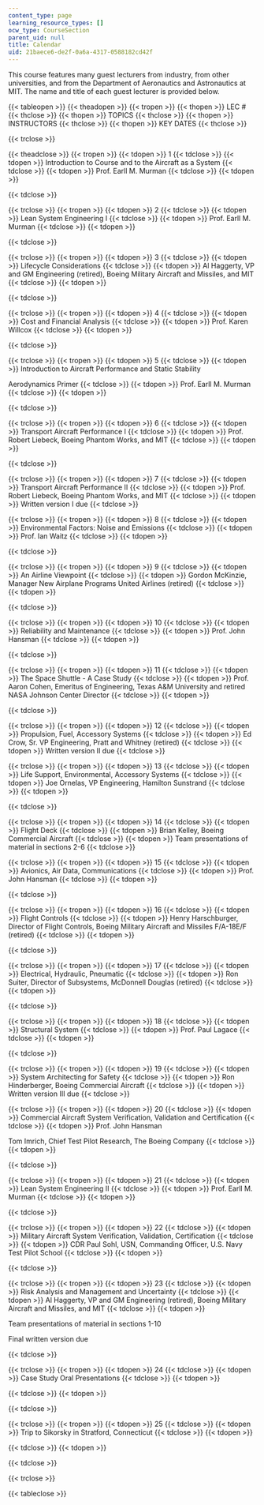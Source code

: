 ```yaml
---
content_type: page
learning_resource_types: []
ocw_type: CourseSection
parent_uid: null
title: Calendar
uid: 21baece6-de2f-0a6a-4317-0588182cd42f
---
```


This course features many guest lecturers from industry, from other universities, and from the Department of Aeronautics and Astronautics at MIT. The name and title of each guest lecturer is provided below.

{{< tableopen >}}
{{< theadopen >}}
{{< tropen >}}
{{< thopen >}}
LEC #
{{< thclose >}}
{{< thopen >}}
TOPICS
{{< thclose >}}
{{< thopen >}}
INSTRUCTORS
{{< thclose >}}
{{< thopen >}}
KEY DATES
{{< thclose >}}

{{< trclose >}}

{{< theadclose >}}
{{< tropen >}}
{{< tdopen >}}
1
{{< tdclose >}}
{{< tdopen >}}
Introduction to Course and to the Aircraft as a System
{{< tdclose >}}
{{< tdopen >}}
Prof. Earll M. Murman
{{< tdclose >}}
{{< tdopen >}}

{{< tdclose >}}

{{< trclose >}}
{{< tropen >}}
{{< tdopen >}}
2
{{< tdclose >}}
{{< tdopen >}}
Lean System Engineering I
{{< tdclose >}}
{{< tdopen >}}
Prof. Earll M. Murman
{{< tdclose >}}
{{< tdopen >}}

{{< tdclose >}}

{{< trclose >}}
{{< tropen >}}
{{< tdopen >}}
3
{{< tdclose >}}
{{< tdopen >}}
Lifecycle Considerations
{{< tdclose >}}
{{< tdopen >}}
Al Haggerty, VP and GM Engineering (retired), Boeing Military Aircraft and Missiles, and MIT
{{< tdclose >}}
{{< tdopen >}}

{{< tdclose >}}

{{< trclose >}}
{{< tropen >}}
{{< tdopen >}}
4
{{< tdclose >}}
{{< tdopen >}}
Cost and Financial Analysis
{{< tdclose >}}
{{< tdopen >}}
Prof. Karen Willcox
{{< tdclose >}}
{{< tdopen >}}

{{< tdclose >}}

{{< trclose >}}
{{< tropen >}}
{{< tdopen >}}
5
{{< tdclose >}}
{{< tdopen >}}
Introduction to Aircraft Performance and Static Stability  
  
Aerodynamics Primer
{{< tdclose >}}
{{< tdopen >}}
Prof. Earll M. Murman
{{< tdclose >}}
{{< tdopen >}}

{{< tdclose >}}

{{< trclose >}}
{{< tropen >}}
{{< tdopen >}}
6
{{< tdclose >}}
{{< tdopen >}}
Transport Aircraft Performance I
{{< tdclose >}}
{{< tdopen >}}
Prof. Robert Liebeck, Boeing Phantom Works, and MIT
{{< tdclose >}}
{{< tdopen >}}

{{< tdclose >}}

{{< trclose >}}
{{< tropen >}}
{{< tdopen >}}
7
{{< tdclose >}}
{{< tdopen >}}
Transport Aircraft Performance II
{{< tdclose >}}
{{< tdopen >}}
Prof. Robert Liebeck, Boeing Phantom Works, and MIT
{{< tdclose >}}
{{< tdopen >}}
Written version I due
{{< tdclose >}}

{{< trclose >}}
{{< tropen >}}
{{< tdopen >}}
8
{{< tdclose >}}
{{< tdopen >}}
Environmental Factors: Noise and Emissions
{{< tdclose >}}
{{< tdopen >}}
Prof. Ian Waitz
{{< tdclose >}}
{{< tdopen >}}

{{< tdclose >}}

{{< trclose >}}
{{< tropen >}}
{{< tdopen >}}
9
{{< tdclose >}}
{{< tdopen >}}
An Airline Viewpoint
{{< tdclose >}}
{{< tdopen >}}
Gordon McKinzie, Manager New Airplane Programs United Airlines (retired)
{{< tdclose >}}
{{< tdopen >}}

{{< tdclose >}}

{{< trclose >}}
{{< tropen >}}
{{< tdopen >}}
10
{{< tdclose >}}
{{< tdopen >}}
Reliability and Maintenance
{{< tdclose >}}
{{< tdopen >}}
Prof. John Hansman
{{< tdclose >}}
{{< tdopen >}}

{{< tdclose >}}

{{< trclose >}}
{{< tropen >}}
{{< tdopen >}}
11
{{< tdclose >}}
{{< tdopen >}}
The Space Shuttle - A Case Study
{{< tdclose >}}
{{< tdopen >}}
Prof. Aaron Cohen, Emeritus of Engineering, Texas A&M University and retired NASA Johnson Center Director
{{< tdclose >}}
{{< tdopen >}}

{{< tdclose >}}

{{< trclose >}}
{{< tropen >}}
{{< tdopen >}}
12
{{< tdclose >}}
{{< tdopen >}}
Propulsion, Fuel, Accessory Systems
{{< tdclose >}}
{{< tdopen >}}
Ed Crow, Sr. VP Engineering, Pratt and Whitney (retired)
{{< tdclose >}}
{{< tdopen >}}
Written version II due
{{< tdclose >}}

{{< trclose >}}
{{< tropen >}}
{{< tdopen >}}
13
{{< tdclose >}}
{{< tdopen >}}
Life Support, Environmental, Accessory Systems
{{< tdclose >}}
{{< tdopen >}}
Joe Ornelas, VP Engineering, Hamilton Sunstrand
{{< tdclose >}}
{{< tdopen >}}

{{< tdclose >}}

{{< trclose >}}
{{< tropen >}}
{{< tdopen >}}
14
{{< tdclose >}}
{{< tdopen >}}
Flight Deck
{{< tdclose >}}
{{< tdopen >}}
Brian Kelley, Boeing Commercial Aircraft
{{< tdclose >}}
{{< tdopen >}}
Team presentations of material in sections 2-6
{{< tdclose >}}

{{< trclose >}}
{{< tropen >}}
{{< tdopen >}}
15
{{< tdclose >}}
{{< tdopen >}}
Avionics, Air Data, Communications
{{< tdclose >}}
{{< tdopen >}}
Prof. John Hansman
{{< tdclose >}}
{{< tdopen >}}

{{< tdclose >}}

{{< trclose >}}
{{< tropen >}}
{{< tdopen >}}
16
{{< tdclose >}}
{{< tdopen >}}
Flight Controls
{{< tdclose >}}
{{< tdopen >}}
Henry Harschburger, Director of Flight Controls, Boeing Military Aircraft and Missiles F/A-18E/F (retired)
{{< tdclose >}}
{{< tdopen >}}

{{< tdclose >}}

{{< trclose >}}
{{< tropen >}}
{{< tdopen >}}
17
{{< tdclose >}}
{{< tdopen >}}
Electrical, Hydraulic, Pneumatic
{{< tdclose >}}
{{< tdopen >}}
Ron Suiter, Director of Subsystems, McDonnell Douglas (retired)
{{< tdclose >}}
{{< tdopen >}}

{{< tdclose >}}

{{< trclose >}}
{{< tropen >}}
{{< tdopen >}}
18
{{< tdclose >}}
{{< tdopen >}}
Structural System
{{< tdclose >}}
{{< tdopen >}}
Prof. Paul Lagace
{{< tdclose >}}
{{< tdopen >}}

{{< tdclose >}}

{{< trclose >}}
{{< tropen >}}
{{< tdopen >}}
19
{{< tdclose >}}
{{< tdopen >}}
System Architecting for Safety
{{< tdclose >}}
{{< tdopen >}}
Ron Hinderberger, Boeing Commercial Aircraft
{{< tdclose >}}
{{< tdopen >}}
Written version III due
{{< tdclose >}}

{{< trclose >}}
{{< tropen >}}
{{< tdopen >}}
20
{{< tdclose >}}
{{< tdopen >}}
Commercial Aircraft System Verification, Validation and Certification
{{< tdclose >}}
{{< tdopen >}}
Prof. John Hansman  
  
Tom Imrich, Chief Test Pilot Research, The Boeing Company
{{< tdclose >}}
{{< tdopen >}}

{{< tdclose >}}

{{< trclose >}}
{{< tropen >}}
{{< tdopen >}}
21
{{< tdclose >}}
{{< tdopen >}}
Lean System Engineering II
{{< tdclose >}}
{{< tdopen >}}
Prof. Earll M. Murman
{{< tdclose >}}
{{< tdopen >}}

{{< tdclose >}}

{{< trclose >}}
{{< tropen >}}
{{< tdopen >}}
22
{{< tdclose >}}
{{< tdopen >}}
Military Aircraft System Verification, Validation, Certification
{{< tdclose >}}
{{< tdopen >}}
CDR Paul Sohl, USN, Commanding Officer, U.S. Navy Test Pilot School
{{< tdclose >}}
{{< tdopen >}}

{{< tdclose >}}

{{< trclose >}}
{{< tropen >}}
{{< tdopen >}}
23
{{< tdclose >}}
{{< tdopen >}}
Risk Analysis and Management and Uncertainty
{{< tdclose >}}
{{< tdopen >}}
Al Haggerty, VP and GM Engineering (retired), Boeing Military Aircraft and Missiles, and MIT
{{< tdclose >}}
{{< tdopen >}}


Team presentations of material in sections 1-10

Final written version due


{{< tdclose >}}

{{< trclose >}}
{{< tropen >}}
{{< tdopen >}}
24
{{< tdclose >}}
{{< tdopen >}}
Case Study Oral Presentations
{{< tdclose >}}
{{< tdopen >}}

{{< tdclose >}}
{{< tdopen >}}

{{< tdclose >}}

{{< trclose >}}
{{< tropen >}}
{{< tdopen >}}
25
{{< tdclose >}}
{{< tdopen >}}
Trip to Sikorsky in Stratford, Connecticut
{{< tdclose >}}
{{< tdopen >}}

{{< tdclose >}}
{{< tdopen >}}

{{< tdclose >}}

{{< trclose >}}

{{< tableclose >}}